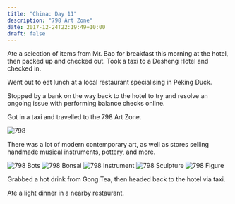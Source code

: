 ```yaml
---
title: "China: Day 11"
description: "798 Art Zone"
date: 2017-12-24T22:19:49+10:00
draft: false
---
```

Ate a selection of items from Mr. Bao for breakfast this morning at the hotel, then packed up and checked out. Took a taxi to a Desheng Hotel and checked in.

Went out to eat lunch at a local restaurant specialising in Peking Duck.

Stopped by a bank on the way back to the hotel to try and resolve an ongoing issue with performing balance checks online.

Got in a taxi and travelled to the 798 Art Zone.

![798](/images/798.jpg)

There was a lot of modern contemporary art, as well as stores selling handmade musical instruments, pottery, and more.

![798 Bots](/images/798-bots.jpg)
![798 Bonsai](/images/798-bonsai.jpg)
![798 Instrument](/images/798-instrument.jpg)
![798 Sculpture](/images/798-sculpture.jpg)
![798 Figure](/images/798-figure.jpg)

Grabbed a hot drink from Gong Tea, then headed back to the hotel via taxi.

Ate a light dinner in a nearby restaurant.
